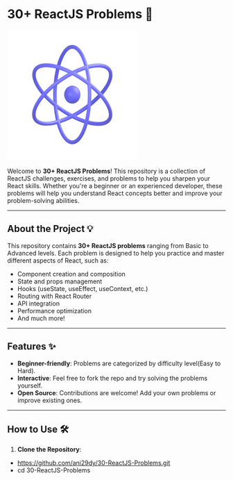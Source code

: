 # 30+ ReactJS Problems 🚀

<img src="./src/assets/React.png" alt="React Logo" height="300px" width="300px" />

Welcome to **30+ ReactJS Problems**! This repository is a collection of ReactJS challenges, exercises, and problems to help you sharpen your React skills. Whether you're a beginner or an experienced developer, these problems will help you understand React concepts better and improve your problem-solving abilities.

---

## About the Project 💡

This repository contains **30+ ReactJS problems** ranging from Basic to Advanced levels. Each problem is designed to help you practice and master different aspects of React, such as:

- Component creation and composition
- State and props management
- Hooks (useState, useEffect, useContext, etc.)
- Routing with React Router
- API integration
- Performance optimization
- And much more!

---

## Features ✨

- **Beginner-friendly**: Problems are categorized by difficulty level(Easy to Hard).
- **Interactive**: Feel free to fork the repo and try solving the problems yourself.
- **Open Source**: Contributions are welcome! Add your own problems or improve existing ones.

---

## How to Use 🛠️

1. **Clone the Repository**:

- https://github.com/ani29dy/30-ReactJS-Problems.git
- cd 30-ReactJS-Problems

